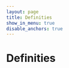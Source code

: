 ```yaml
---
layout: page
title: Definities
show_in_menu: true
disable_anchors: true
---
```


Definities
==========

